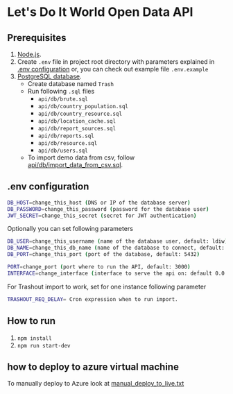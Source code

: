 # Let's Do It World Open Data API


## Prerequisites

1. [Node.js](https://nodejs.org/en/).
2. Create `.env` file in project root directory with parameters explained in [.env configuration](#env)
or, you can check out example file `.env.example`
3. [PostgreSQL database](https://www.postgresql.org/).
    - Create database named  `Trash`
    - Run following `.sql` files
        - `api/db/brute.sql`
        - `api/db/country_population.sql`
        - `api/db/country_resource.sql`
        - `api/db/location_cache.sql`
        - `api/db/report_sources.sql`
        - `api/db/reports.sql`
        - `api/db/resource.sql`
        - `api/db/users.sql`
    - To import demo data from csv, follow [api/db/import_data_from_csv.sql](/api/db/import_data_from_csv.sql). 

## <a name="env"></a>.env configuration

```BASH
DB_HOST=change_this_host (DNS or IP of the database server)
DB_PASSWORD=change_this_password (password for the database user)
JWT_SECRET=change_this_secret (secret for JWT authentication)
```

Optionally you can set following parameters 

```BASH
DB_USER=change_this_username (name of the database user, default: ldiw)
DB_NAME=change_this_db_name (name of the database to connect, default: trash)
DB_PORT=change_this_port (port of the database, default: 5432)

PORT=change_port (port where to run the API, default: 3000)
INTERFACE=change_interface (interface to serve the api on: default 0.0.0.0)
```

For Trashout import to work, set for one instance following parameter

```BASH
TRASHOUT_REQ_DELAY= Cron expression when to run import.
```

## How to run

1. `npm install`
2. `npm run start-dev`


## how to deploy to azure virtual machine
To manually deploy to Azure look at [manual_deploy_to_live.txt](/docs/manual_deploy_to_live.txt)